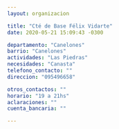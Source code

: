 ```yaml
---
layout: organizacion

title: "Cté de Base Félix Vidarte"
date: 2020-05-21 15:09:43 -0300

departamento: "Canelones"
barrio: "Canelones"
actividades: "Las Piedras"
necesidades: "Canasta"
telefono_contacto: ""
direccion: "095496658"

otros_contactos: ""
horario: "19 a 21hs"
aclaraciones: ""
cuenta_bancaria: ""

---
```

